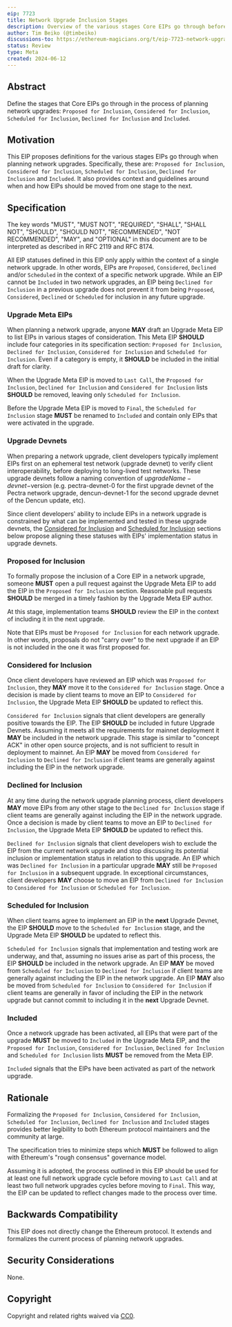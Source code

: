```yaml
---
eip: 7723
title: Network Upgrade Inclusion Stages
description: Overview of the various stages Core EIPs go through before their activation in network upgrades.
author: Tim Beiko (@timbeiko)
discussions-to: https://ethereum-magicians.org/t/eip-7723-network-upgrade-inclusion-stages/20281
status: Review
type: Meta
created: 2024-06-12
---
```


## Abstract

Define the stages that Core EIPs go through in the process of planning network upgrades: `Proposed for Inclusion`, `Considered for Inclusion`, `Scheduled for Inclusion`, `Declined for Inclusion` and `Included`.

## Motivation

This EIP proposes definitions for the various stages EIPs go through when planning network upgrades. Specifically, these are: `Proposed for Inclusion`, `Considered for Inclusion`, `Scheduled for Inclusion`, `Declined for Inclusion` and `Included`. It also provides context and guidelines around when and how EIPs should be moved from one stage to the next. 

## Specification

The key words "MUST", "MUST NOT", "REQUIRED", "SHALL", "SHALL NOT", "SHOULD", "SHOULD NOT", "RECOMMENDED", "NOT RECOMMENDED", "MAY", and "OPTIONAL" in this document are to be interpreted as described in RFC 2119 and RFC 8174.

All EIP statuses defined in this EIP only apply within the context of a single network upgrade. In other words, EIPs are `Proposed`, `Considered`, `Declined` and/or `Scheduled` in the context of a specific network upgrade. While an EIP cannot be `Included` in two network upgrades, an EIP being `Declined for Inclusion` in a previous upgrade does not prevent it from being `Proposed`, `Considered`, `Declined` or `Scheduled` for inclusion in any future upgrade. 

### Upgrade Meta EIPs

When planning a network upgrade, anyone **MAY** draft an Upgrade Meta EIP to list EIPs in various stages of consideration. This Meta EIP **SHOULD** include four categories in its specification section: `Proposed for Inclusion`, `Declined for Inclusion`, `Considered for Inclusion` and `Scheduled for Inclusion`. Even if a category is empty, it **SHOULD** be included in the initial draft for clarity. 

When the Upgrade Meta EIP is moved to `Last Call`, the `Proposed for Inclusion`, `Declined for Inclusion` and `Considered for Inclusion` lists **SHOULD** be removed, leaving only `Scheduled for Inclusion`. 

Before the Upgrade Meta EIP is moved to `Final`, the `Scheduled for Inclusion` stage **MUST** be renamed to `Included` and contain only EIPs that were activated in the upgrade. 

### Upgrade Devnets

When preparing a network upgrade, client developers typically implement EIPs first on an ephemeral test network (upgrade devnet) to verify client interoperability, before deploying to long-lived test networks. These upgrade devnets follow a naming convention of $upgradeName-devnet-$version (e.g. pectra-devnet-0 for the first upgrade devnet of the Pectra network upgrade, dencun-devnet-1 for the second upgrade devnet of the Dencun update, etc).

Since client developers' ability to include EIPs in a network upgrade is constrained by what can be implemented and tested in these upgrade devnets, the [Considered for Inclusion](#considered-for-inclusion) and [Scheduled for Inclusion](#scheduled-for-inclusion) sections below propose aligning these statuses with EIPs' implementation status in upgrade devnets.

### Proposed for Inclusion

To formally propose the inclusion of a Core EIP in a network upgrade, someone **MUST** open a pull request against the Upgrade Meta EIP to add the EIP in the `Proposed for Inclusion` section. Reasonable pull requests **SHOULD** be merged in a timely fashion by the Upgrade Meta EIP author.  

At this stage, implementation teams **SHOULD** review the EIP in the context of including it in the next upgrade. 
 
Note that EIPs must be `Proposed for Inclusion` for each network upgrade. In other words, proposals do not "carry over" to the next upgrade if an EIP is not included in the one it was first proposed for. 

### Considered for Inclusion 

Once client developers have reviewed an EIP which was `Proposed for Inclusion`, they **MAY** move it to the `Considered for Inclusion` stage. Once a decision is made by client teams to move an EIP to `Considered for Inclusion`, the Upgrade Meta EIP **SHOULD** be updated to reflect this. 

`Considered for Inclusion` signals that client developers are generally positive towards the EIP. The EIP **SHOULD** be included in future Upgrade Devnets. Assuming it meets all the requirements for mainnet deployment it **MAY** be included in the network upgrade. This stage is similar to "concept ACK" in other open source projects, and is not sufficient to result in deployment to mainnet. An EIP **MAY** be moved from `Considered for Inclusion` to `Declined for Inclusion` if client teams are generally against including the EIP in the network upgrade. 

### Declined for Inclusion

At any time during the network upgrade planning process, client developers **MAY** move EIPs from any other stage to the `Declined for Inclusion` stage if client teams are generally against including the EIP in the network upgrade. Once a decision is made by client teams to move an EIP to `Declined for Inclusion`, the Upgrade Meta EIP **SHOULD** be updated to reflect this.

`Declined for Inclusion` signals that client developers wish to exclude the EIP from the current network upgrade and stop discussing its potential inclusion or implementation status in relation to this upgrade. An EIP which was `Declined for Inclusion` in a particular upgrade **MAY** still be `Proposed for Inclusion` in a subsequent upgrade. In exceptional circumstances, client developers **MAY** choose to move an EIP from `Declined for Inclusion` to `Considered for Inclusion` or `Scheduled for Inclusion`. 

### Scheduled for Inclusion 

When client teams agree to implement an EIP in the **next** Upgrade Devnet, the EIP **SHOULD** move to the `Scheduled for Inclusion` stage, and the Upgrade Meta EIP **SHOULD** be updated to reflect this.

`Scheduled for Inclusion` signals that implementation and testing work are underway, and that, assuming no issues arise as part of this process, the EIP **SHOULD** be included in the network upgrade. An EIP **MAY** be moved from `Scheduled for Inclusion` to `Declined for Inclusion` if client teams are generally against including the EIP in the network upgrade. An EIP **MAY** also be moved from `Scheduled for Inclusion` to `Considered for Inclusion` if client teams are generally in favor of including the EIP in the network upgrade but cannot commit to including it in the **next** Upgrade Devnet.

### Included

Once a network upgrade has been activated, all EIPs that were part of the upgrade **MUST** be moved to `Included` in the Upgrade Meta EIP, and the `Proposed for Inclusion`, `Considered for Inclusion`, `Declined for Inclusion` and `Scheduled for Inclusion` lists **MUST** be removed from the Meta EIP. 

`Included` signals that the EIPs have been activated as part of the network upgrade. 

## Rationale

Formalizing the `Proposed for Inclusion`, `Considered for Inclusion`, `Scheduled for Inclusion`, `Declined for Inclusion` and `Included` stages provides better legibility to both Ethereum protocol maintainers and the community at large. 

The specification tries to minimize steps which **MUST** be followed to align with Ethereum's "rough consensus" governance model. 

Assuming it is adopted, the process outlined in this EIP should be used for at least one full network upgrade cycle before moving to `Last Call` and at least two full network upgrades cycles before moving to `Final`. This way, the EIP can be updated to reflect changes made to the process over time. 

## Backwards Compatibility

This EIP does not directly change the Ethereum protocol. It extends and formalizes the current process of planning network upgrades. 

## Security Considerations

None.

## Copyright

Copyright and related rights waived via [CC0](../LICENSE.md).

